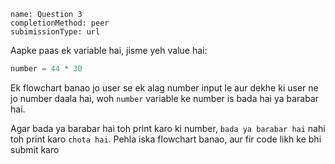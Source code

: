 ```ngMeta
name: Question 3
completionMethod: peer
subimissionType: url
```

Aapke paas ek variable hai, jisme yeh value hai:

```python
number = 44 * 30
```

Ek flowchart banao jo user se ek alag number input le aur dekhe ki user ne jo number daala hai, woh `number` variable ke number is bada hai ya barabar hai.

Agar bada ya barabar hai toh print karo ki number, `bada ya barabar hai` nahi toh print karo `chota hai`. Pehla iska flowchart banao, aur fir code likh ke bhi submit karo	
